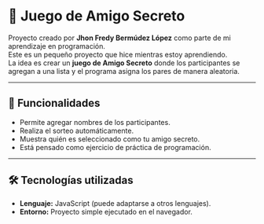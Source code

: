 # 🎁 Juego de Amigo Secreto

Proyecto creado por **Jhon Fredy Bermúdez López** como parte de mi aprendizaje en programación.  
Este es un pequeño proyecto que hice mientras estoy aprendiendo.  
La idea es crear un **juego de Amigo Secreto** donde los participantes se agregan a una lista y el programa asigna los pares de manera aleatoria.  

---

## 🚀 Funcionalidades
- Permite agregar nombres de los participantes.
- Realiza el sorteo automáticamente.
- Muestra quién es seleccionado como tu amigo secreto.
- Está pensado como ejercicio de práctica de programación.

---

## 🛠️ Tecnologías utilizadas
- **Lenguaje:** JavaScript (puede adaptarse a otros lenguajes).
- **Entorno:** Proyecto simple ejecutado en el navegador.
